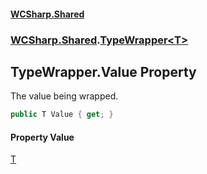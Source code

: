 #### [WCSharp.Shared](README.md 'README')
### [WCSharp.Shared](WCSharp.Shared.md 'WCSharp.Shared').[TypeWrapper&lt;T&gt;](WCSharp.Shared.TypeWrapper_T_.md 'WCSharp.Shared.TypeWrapper<T>')

## TypeWrapper<T>.Value Property

The value being wrapped.

```csharp
public T Value { get; }
```

#### Property Value
[T](WCSharp.Shared.TypeWrapper_T_.md#WCSharp.Shared.TypeWrapper_T_.T 'WCSharp.Shared.TypeWrapper<T>.T')